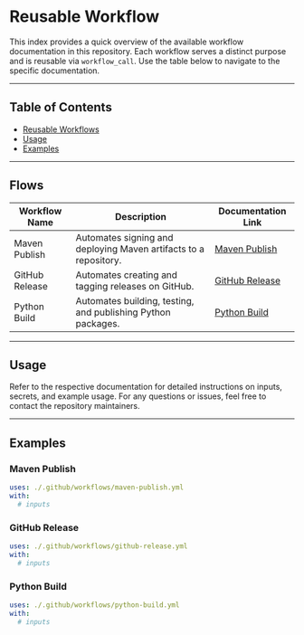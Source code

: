 # Reusable Workflow

This index provides a quick overview of the available workflow documentation in this repository. Each workflow serves a distinct purpose and is reusable via `workflow_call`. Use the table below to navigate to the specific documentation.

---

## Table of Contents
- [Reusable Workflows](#reusable-workflows)
- [Usage](#usage)
- [Examples](#examples)

---

## Flows

| Workflow Name                  | Description                                                                 | Documentation Link                                   |
|--------------------------------|-----------------------------------------------------------------------------|-----------------------------------------------------|
| Maven Publish         | Automates signing and deploying Maven artifacts to a repository.            | [Maven Publish](./reusable/maven-publish_doc.md)   |
| GitHub Release        | Automates creating and tagging releases on GitHub.                          | [GitHub Release](./reusable/create-github-release_doc.md) |
| Python Build          | Automates building, testing, and publishing Python packages.                | [Python Build](./reusable/python-publish.md)        |


---

## Usage

Refer to the respective documentation for detailed instructions on inputs, secrets, and example usage. For any questions or issues, feel free to contact the repository maintainers.

---

## Examples

### Maven Publish
```yaml
uses: ./.github/workflows/maven-publish.yml
with:
  # inputs
```
### GitHub Release
```yaml
uses: ./.github/workflows/github-release.yml
with:
  # inputs
```


### Python Build 
```yaml
uses: ./.github/workflows/python-build.yml
with:
  # inputs
```
